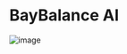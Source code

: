 # BayBalance AI

![image](https://github.com/CarstonB02/Final-Portfolio-Submission/assets/166553377/ff323a62-3a5b-4b05-944f-2ecfbf4f7105)
